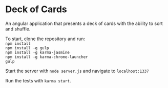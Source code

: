 # Deck of Cards
An angular application that presents a deck of cards with the ability to sort and shuffle.  

To start, clone the repository and run:  
`npm install`  
`npm install -g gulp`  
`npm install -g karma-jasmine`  
`npm install -g karma-chrome-launcher`  
`gulp`  

Start the server with `node server.js` and navigate to `localhost:1337`  

Run the tests with `karma start`.

